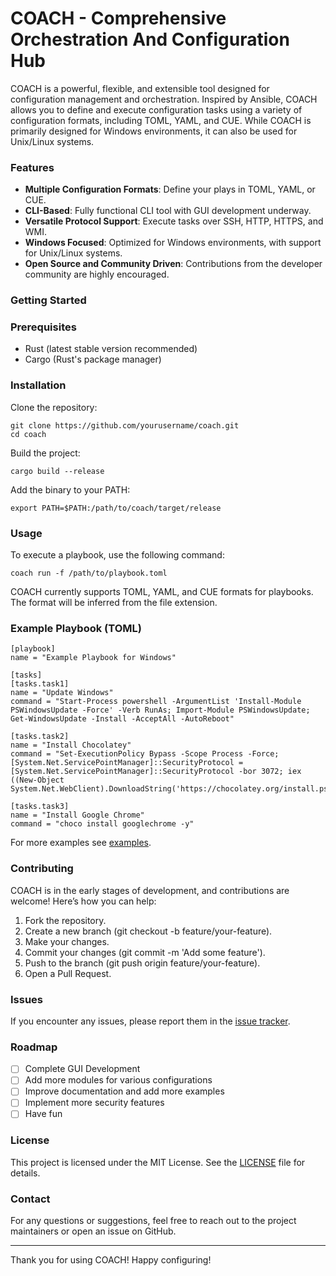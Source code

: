 # COACH - Comprehensive Orchestration And Configuration Hub
COACH is a powerful, flexible, and extensible tool designed for configuration management and orchestration. Inspired by Ansible, COACH allows you to define and execute configuration tasks using a variety of configuration formats, including TOML, YAML, and CUE. While COACH is primarily designed for Windows environments, it can also be used for Unix/Linux systems.

### Features

- <b>Multiple Configuration Formats</b>: Define your plays in TOML, YAML, or CUE.
- <b>CLI-Based</b>: Fully functional CLI tool with GUI development underway.
- <b>Versatile Protocol Support</b>: Execute tasks over SSH, HTTP, HTTPS, and WMI.
- <b>Windows Focused</b>: Optimized for Windows environments, with support for Unix/Linux systems.
- <b>Open Source and Community Driven</b>: Contributions from the developer community are highly encouraged.

### Getting Started
### Prerequisites

- Rust (latest stable version recommended)
- Cargo (Rust's package manager)

### Installation

Clone the repository:

    git clone https://github.com/yourusername/coach.git
    cd coach

Build the project:
    
    cargo build --release

Add the binary to your PATH:

    export PATH=$PATH:/path/to/coach/target/release

### Usage

To execute a playbook, use the following command:

    coach run -f /path/to/playbook.toml

COACH currently supports TOML, YAML, and CUE formats for playbooks. The format will be inferred from the file extension.

### Example Playbook (TOML)
    [playbook]
    name = "Example Playbook for Windows"

    [tasks]
    [tasks.task1]
    name = "Update Windows"
    command = "Start-Process powershell -ArgumentList 'Install-Module PSWindowsUpdate -Force' -Verb RunAs; Import-Module PSWindowsUpdate; Get-WindowsUpdate -Install -AcceptAll -AutoReboot"

    [tasks.task2]
    name = "Install Chocolatey"
    command = "Set-ExecutionPolicy Bypass -Scope Process -Force; [System.Net.ServicePointManager]::SecurityProtocol = [System.Net.ServicePointManager]::SecurityProtocol -bor 3072; iex ((New-Object System.Net.WebClient).DownloadString('https://chocolatey.org/install.ps1'))"

    [tasks.task3]
    name = "Install Google Chrome"
    command = "choco install googlechrome -y"

For more examples see <a href="https://github.com/j4m1n-t/COACH/tree/master/examples">examples</a>. 

### Contributing

COACH is in the early stages of development, and contributions are welcome! Here’s how you can help:
<ol>
<li>Fork the repository.</li>
<li>Create a new branch (git checkout -b feature/your-feature).</li>
<li>Make your changes.</li>
<li>Commit your changes (git commit -m 'Add some feature').</li>
<li>Push to the branch (git push origin feature/your-feature).</li>
<li>Open a Pull Request.</li>
</ol>

### Issues

If you encounter any issues, please report them in the <a href="https://github.com/j4m1n-t/COACH/issues">issue tracker</a>.

### Roadmap

- [ ] Complete GUI Development
- [ ] Add more modules for various configurations
- [ ] Improve documentation and add more examples
- [ ] Implement more security features
- [ ] Have fun

### License

This project is licensed under the MIT License. See the <a href="https://github.com/j4m1n-t/COACH/blob/master/LICENSE">LICENSE</a> file for details.

### Contact

For any questions or suggestions, feel free to reach out to the project maintainers or open an issue on GitHub.

---
Thank you for using COACH! Happy configuring!